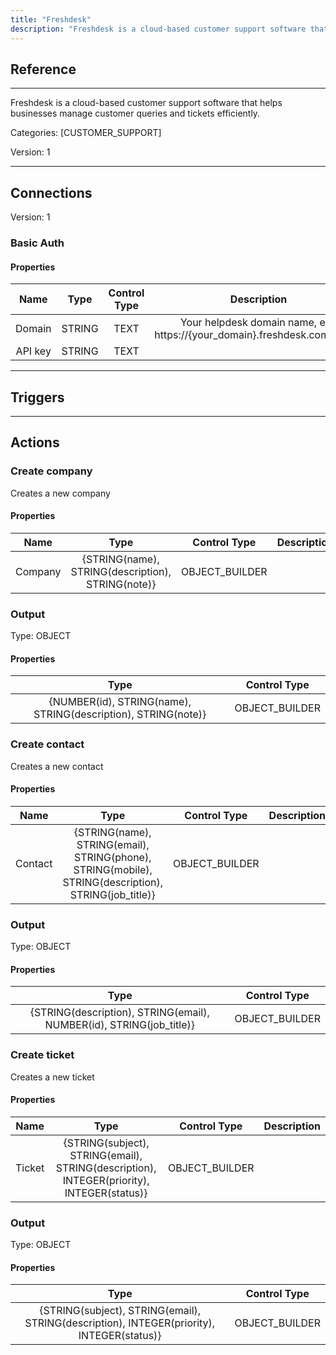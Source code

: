 ```yaml
---
title: "Freshdesk"
description: "Freshdesk is a cloud-based customer support software that helps businesses manage customer queries and tickets efficiently."
---
```

## Reference
<hr />

Freshdesk is a cloud-based customer support software that helps businesses manage customer queries and tickets efficiently.


Categories: [CUSTOMER_SUPPORT]


Version: 1

<hr />



## Connections

Version: 1


### Basic Auth

#### Properties

|      Name      |     Type     |     Control Type     |     Description     |
|:--------------:|:------------:|:--------------------:|:-------------------:|
| Domain | STRING | TEXT  |  Your helpdesk domain name, e.g. https://{your_domain}.freshdesk.com/api/v2  |
| API key | STRING | TEXT  |  |





<hr />



## Triggers



<hr />



## Actions


### Create company
Creates a new company

#### Properties

|      Name      |     Type     |     Control Type     |     Description     |
|:--------------:|:------------:|:--------------------:|:-------------------:|
| Company | {STRING\(name), STRING\(description), STRING\(note)} | OBJECT_BUILDER  |  |


### Output



Type: OBJECT


#### Properties

|     Type     |     Control Type     |
|:------------:|:--------------------:|
| {NUMBER\(id), STRING\(name), STRING\(description), STRING\(note)} | OBJECT_BUILDER  |






### Create contact
Creates a new contact

#### Properties

|      Name      |     Type     |     Control Type     |     Description     |
|:--------------:|:------------:|:--------------------:|:-------------------:|
| Contact | {STRING\(name), STRING\(email), STRING\(phone), STRING\(mobile), STRING\(description), STRING\(job_title)} | OBJECT_BUILDER  |  |


### Output



Type: OBJECT


#### Properties

|     Type     |     Control Type     |
|:------------:|:--------------------:|
| {STRING\(description), STRING\(email), NUMBER\(id), STRING\(job_title)} | OBJECT_BUILDER  |






### Create ticket
Creates a new ticket

#### Properties

|      Name      |     Type     |     Control Type     |     Description     |
|:--------------:|:------------:|:--------------------:|:-------------------:|
| Ticket | {STRING\(subject), STRING\(email), STRING\(description), INTEGER\(priority), INTEGER\(status)} | OBJECT_BUILDER  |  |


### Output



Type: OBJECT


#### Properties

|     Type     |     Control Type     |
|:------------:|:--------------------:|
| {STRING\(subject), STRING\(email), STRING\(description), INTEGER\(priority), INTEGER\(status)} | OBJECT_BUILDER  |






